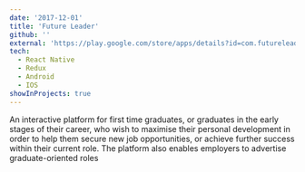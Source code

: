 ```yaml
---
date: '2017-12-01'
title: 'Future Leader'
github: ''
external: 'https://play.google.com/store/apps/details?id=com.futureleaders.enterprise'
tech:
  - React Native
  - Redux
  - Android
  - IOS
showInProjects: true
---
```


An interactive platform for first time graduates, or graduates in the early stages of their career, who wish to maximise their personal development in order to help them secure new job opportunities, or achieve further success within their current role. The platform also enables employers to advertise graduate-oriented roles
